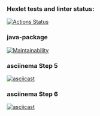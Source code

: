 ### Hexlet tests and linter status:
[![Actions Status](https://github.com/Alina-Zhdanova/java-project-61/actions/workflows/hexlet-check.yml/badge.svg)](https://github.com/Alina-Zhdanova/java-project-61/actions)

### java-package
[![Maintainability](https://api.codeclimate.com/v1/badges/226ea1e275fc09d192d4/maintainability)](https://codeclimate.com/github/Alina-Zhdanova/java-project-61/maintainability)

### asciinema Step 5
[![asciicast](https://asciinema.org/a/ew8kb7V8N5bY1787zhG8OMKE0.svg)](https://asciinema.org/a/ew8kb7V8N5bY1787zhG8OMKE0)

### asciinema Step 6
[![asciicast](https://asciinema.org/a/YjwPyZQEuJ6xLtz1VZMPIZ2p1.svg)](https://asciinema.org/a/YjwPyZQEuJ6xLtz1VZMPIZ2p1)
